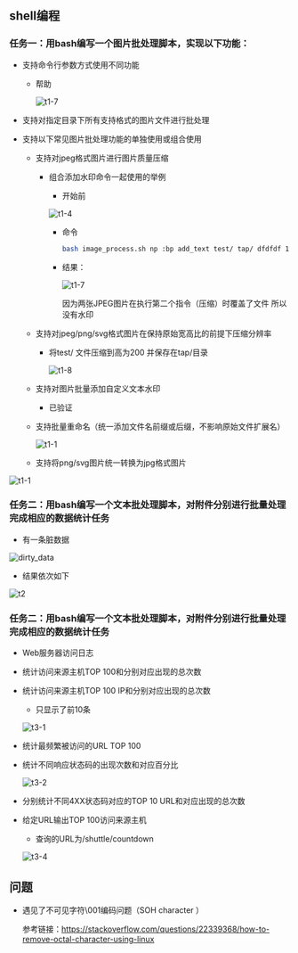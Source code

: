 ## shell编程

### 任务一：用bash编写一个图片批处理脚本，实现以下功能：

- 支持命令行参数方式使用不同功能

  - 帮助

    ![t1-7](img/t1-7.png)

- 支持对指定目录下所有支持格式的图片文件进行批处理

- 支持以下常见图片批处理功能的单独使用或组合使用

  - 支持对jpeg格式图片进行图片质量压缩

    - 组合添加水印命令一起使用的举例

      - 开始前

      ![t1-4](img/t1-4.png)

      - 命令

        ```bash
        bash image_process.sh np :bp add_text test/ tap/ dfdfdf 100 red southeast 10,10:bp compress test/ tap/ 20
        ```

      - 结果：

        ![t1-7](img/t1-7.png)

        因为两张JPEG图片在执行第二个指令（压缩）时覆盖了文件 所以没有水印

  - 支持对jpeg/png/svg格式图片在保持原始宽高比的前提下压缩分辨率

    - 将test/ 文件压缩到高为200 并保存在tap/目录

      ![t1-8](img/t1-8.png)

  - 支持对图片批量添加自定义文本水印

    - 已验证

  - 支持批量重命名（统一添加文件名前缀或后缀，不影响原始文件扩展名）

    ![t1-1](img/t1-2.png)

  - 支持将png/svg图片统一转换为jpg格式图片

![t1-1](img/t1-1.png)

### 任务二：用bash编写一个文本批处理脚本，对附件分别进行批量处理完成相应的数据统计任务

- 有一条脏数据

![dirty_data](img/dirty_data.png)

- 结果依次如下

![t2](img/t2.png)

### 任务二：用bash编写一个文本批处理脚本，对附件分别进行批量处理完成相应的数据统计任务

- Web服务器访问日志

- 统计访问来源主机TOP 100和分别对应出现的总次数

- 统计访问来源主机TOP 100 IP和分别对应出现的总次数

  - 只显示了前10条

  ![t3-1](img/t3-1.png)

- 统计最频繁被访问的URL TOP 100

- 统计不同响应状态码的出现次数和对应百分比

  ![t3-2](img/t3-2.png)

- 分别统计不同4XX状态码对应的TOP 10 URL和对应出现的总次数

- 给定URL输出TOP 100访问来源主机

  - 查询的URL为/shuttle/countdown

  ![t3-4](img/t3-4.png)



## 问题

- 遇见了不可见字符\001编码问题（SOH character ）

  参考链接：https://stackoverflow.com/questions/22339368/how-to-remove-octal-character-using-linux